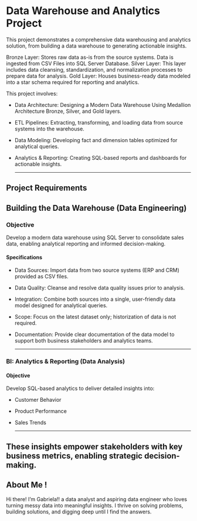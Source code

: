 # Data Warehouse and Analytics Project

This project demonstrates a comprehensive data warehousing and analytics solution, from building a data warehouse to generating actionable insights. 

Bronze Layer: Stores raw data as-is from the source systems. Data is ingested from CSV Files into SQL Server Database.
Silver Layer: This layer includes data cleansing, standardization, and normalization processes to prepare data for analysis.
Gold Layer: Houses business-ready data modeled into a star schema required for reporting and analytics.


This project involves:

- Data Architecture: Designing a Modern Data Warehouse Using Medallion Architecture Bronze, Silver, and Gold layers.
- ETL Pipelines: Extracting, transforming, and loading data from source systems into the warehouse.
- Data Modeling: Developing fact and dimension tables optimized for analytical queries.
- Analytics & Reporting: Creating SQL-based reports and dashboards for actionable insights.

  ---

## Project Requirements
## Building the Data Warehouse (Data Engineering)
### Objective
Develop a modern data warehouse using SQL Server to consolidate sales data, enabling analytical reporting and informed decision-making.

#### Specifications
- Data Sources: Import data from two source systems (ERP and CRM) provided as CSV files.
- Data Quality: Cleanse and resolve data quality issues prior to analysis.
- Integration: Combine both sources into a single, user-friendly data model designed for analytical queries.
- Scope: Focus on the latest dataset only; historization of data is not required.
- Documentation: Provide clear documentation of the data model to support both business stakeholders and analytics teams.

  ---
  
### BI: Analytics & Reporting (Data Analysis)
#### Objective
Develop SQL-based analytics to deliver detailed insights into:

- Customer Behavior
- Product Performance
- Sales Trends

  ---
These insights empower stakeholders with key business metrics, enabling strategic decision-making.
---

## About Me !
Hi there! I’m Gabriela!! a data analyst and aspiring data engineer who loves turning messy data into meaningful insights. I thrive on solving problems, building solutions, and digging deep until I find the answers.
